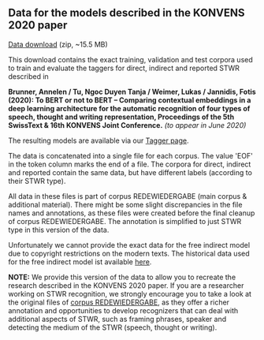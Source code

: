 ## Data for the models described in the KONVENS 2020 paper 

[Data download](../../data/additional/data_konvens-paper-2020.zip) 
(zip, ~15.5 MB)

This download contains the exact training, validation and test corpora used to train and evaluate the taggers 
for direct, indirect and reported STWR described in

**Brunner, Annelen / Tu, Ngoc Duyen Tanja / Weimer, Lukas / Jannidis, Fotis (2020): To BERT or
not to BERT – Comparing contextual embeddings in a deep learning architecture for the automatic
recognition of four types of speech, thought and writing representation, Proceedings of the 5th 
SwissText & 16th KONVENS Joint Conference.** *(to appear in June 2020)*

The resulting models are available via our [Tagger page](https://github.com/redewiedergabe/tagger).

The data is concatenated into a single file for each corpus. The value 'EOF' in the token column 
marks the end of a file. The corpora for direct, indirect and reported contain the same data, but 
have different labels (according to their STWR type).

All data in these files is part of corpus REDEWIEDERGABE (main corpus & additional material).
There might be some slight discrepancies in the file names and annotations, as these files were
created before the final cleanup of corpus REDEWIEDERGABE. The annotation is 
simplified to just STWR type in this version of the data.

Unfortunately we cannot provide the exact data for the free indirect model due  to copyright restrictions 
on the modern texts. The historical data used for the free indirect model ist available [here](../../data/additional/simplified/free_indirect).

**NOTE:** We provide this version of the data to allow you to recreate the research described in the KONVENS 2020 paper. 
If you are a researcher working on STWR recognition, we strongly encourage you to take a look at the original files of [corpus REDEWIEDERGABE](../../README.md), as they offer a richer annotation and opportunities to develop recognizers that can deal with additional aspects of STWR, such as framing phrases, speaker and detecting the medium of the STWR (speech, thought or writing).
